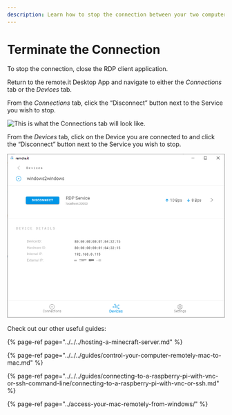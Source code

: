 ```yaml
---
description: Learn how to stop the connection between your two computers.
---
```


# Terminate the Connection

To stop the connection, close the RDP client application.

Return to the remote.it Desktop App and navigate to either the _Connections_ tab or the _Devices_ tab. 

From the _Connections_ tab, click the “Disconnect” button next to the Service you wish to stop.

![This is what the Connections tab will look like.](https://lh3.googleusercontent.com/3wck919689AddqogVr8oKj0LBdI8wBn_7AgRUYqT1qewmmy1ZrPm5jX4rGtKwcNak6cN8uMnXGuTV55PilbmyfcoSyk2vGX2UnCGBTOq4UtqeogmEf8exGqQ0qoTiQGVrWFjKjBq)

From the _Devices_ tab, click on the Device you are connected to and click the “Disconnect” button next to the Service you wish to stop.

![Here is my Service on the Devices tab.](../../../.gitbook/assets/5%20%281%29.PNG)

Check out our other useful guides:

{% page-ref page="../../../hosting-a-minecraft-server.md" %}

{% page-ref page="../../../guides/control-your-computer-remotely-mac-to-mac.md" %}

{% page-ref page="../../../guides/connecting-to-a-raspberry-pi-with-vnc-or-ssh-command-line/connecting-to-a-raspberry-pi-with-vnc-or-ssh.md" %}

{% page-ref page="../access-your-mac-remotely-from-windows/" %}

